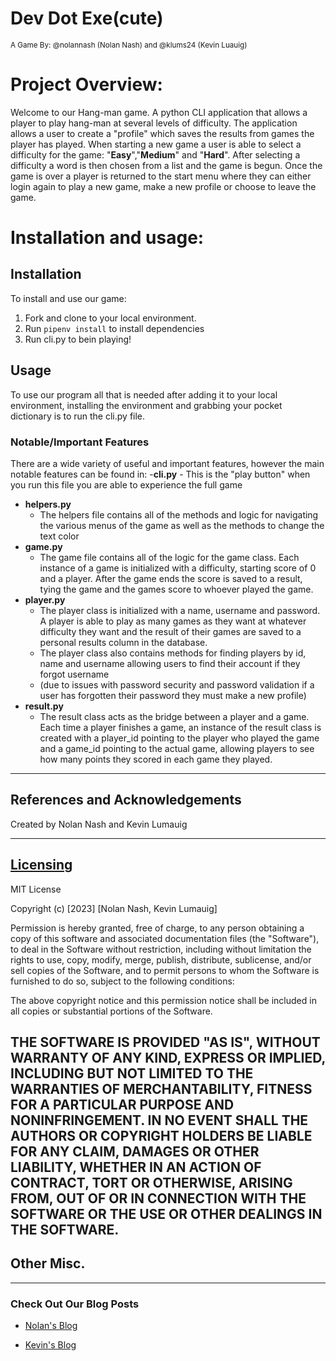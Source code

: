 # Dev Dot Exe(cute)
<sub>A Game By: @nolannash (Nolan Nash) and @klums24 (Kevin Luauig) </sub>

# Project Overview:
Welcome to our Hang-man game. A python CLI application that allows a player to play hang-man at several levels of difficulty. The application allows a user to create a "profile" which saves the results from games the player has played. When starting a new game a user is able to select a difficulty for the game: "**Easy**","**Medium**" and "**Hard**". 
After selecting a difficulty a word is then chosen from a list and the game is begun. Once the game is over a player is returned to the start menu where they can either login again to play a new game, make a new profile or choose to leave the game.
# Installation and usage:
## Installation
To install and use our game:
1. Fork and clone to your local environment. 
2. Run `pipenv install` to install dependencies
3. Run cli.py to bein playing!

## Usage
To use our program all that is needed after adding it to your local environment, installing the environment and grabbing your pocket dictionary is to run the cli.py file.
### Notable/Important Features
There are a wide variety of useful and important features, however the main notable features can be found in:
-**cli.py**
    - This is the "play button" when you run this file you are able to experience the full game
- **helpers.py**
  - The helpers file contains all of the methods and logic for navigating the various menus of the game as well as the methods to change the text color 
- **game.py**
  - The game file contains all of the logic for the game class. Each instance of a game is initialized with a difficulty, starting score of 0 and a player. After the game ends the score is saved to a result, tying the game and the games score to whoever played the game.
- **player.py**
  - The player class is initialized with a name, username and password. A player is able to play as many games as they want at whatever difficulty they want and the result of their games are saved to a personal results column in the database.
  - The player class also contains methods for finding players by id, name and username allowing users to find their account if they forgot username 
  - (due to issues with password security and password validation if a user has forgotten their password they must make a new profile)
- **result.py**
  - The result class acts as the bridge between a player and a game. Each time a player finishes a game, an instance of the result class is created with a player_id pointing to the player who played the game and a game_id pointing to the actual game, allowing players to see how many points they scored in each game they played.
---

## References and Acknowledgements
Created by Nolan Nash and Kevin Lumauig


--------------------------
## [Licensing](/LICENSE)
MIT License

Copyright (c) [2023] [Nolan Nash, Kevin Lumauig]

Permission is hereby granted, free of charge, to any person obtaining a copy of this software and associated documentation files (the "Software"), to deal in the Software without restriction, including without limitation the rights to use, copy, modify, merge, publish, distribute, sublicense, and/or sell copies of the Software, and to permit persons to whom the Software is furnished to do so, subject to the following conditions:

The above copyright notice and this permission notice shall be included in all copies or substantial portions of the Software.

THE SOFTWARE IS PROVIDED "AS IS", WITHOUT WARRANTY OF ANY KIND, EXPRESS OR IMPLIED, INCLUDING BUT NOT LIMITED TO THE WARRANTIES OF MERCHANTABILITY, FITNESS FOR A PARTICULAR PURPOSE AND NONINFRINGEMENT. IN NO EVENT SHALL THE AUTHORS OR COPYRIGHT HOLDERS BE LIABLE FOR ANY CLAIM, DAMAGES OR OTHER LIABILITY, WHETHER IN AN ACTION OF CONTRACT, TORT OR OTHERWISE, ARISING FROM, OUT OF OR IN CONNECTION WITH THE SOFTWARE OR THE USE OR OTHER DEALINGS IN THE SOFTWARE.
-------------
## Other Misc.
----------
### Check Out Our Blog Posts
* [Nolan's Blog]()

* [Kevin's Blog]()